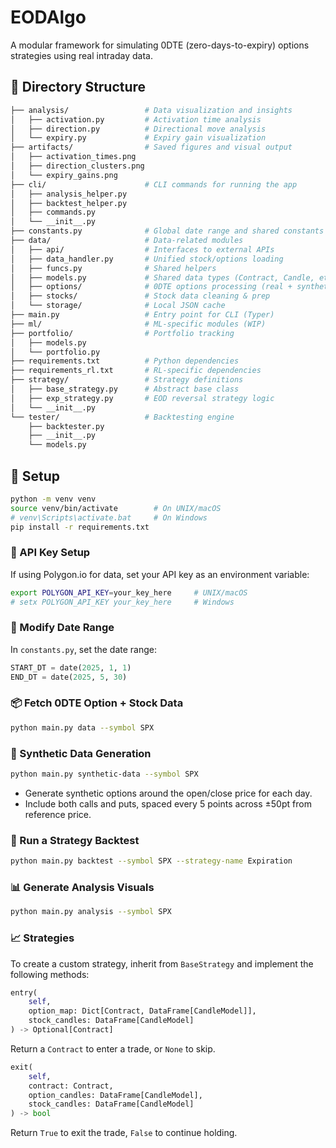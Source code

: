 # EODAlgo

A modular framework for simulating 0DTE (zero-days-to-expiry) options strategies using real intraday data.

## 📁 Directory Structure

```graphql
├── analysis/                 # Data visualization and insights
│   ├── activation.py         # Activation time analysis
│   ├── direction.py          # Directional move analysis
│   └── expiry.py             # Expiry gain visualization
├── artifacts/                # Saved figures and visual output
│   ├── activation_times.png
│   ├── direction_clusters.png
│   └── expiry_gains.png
├── cli/                      # CLI commands for running the app
│   ├── analysis_helper.py
│   ├── backtest_helper.py
│   ├── commands.py
│   └── __init__.py
├── constants.py              # Global date range and shared constants
├── data/                     # Data-related modules
│   ├── api/                  # Interfaces to external APIs
│   ├── data_handler.py       # Unified stock/options loading
│   ├── funcs.py              # Shared helpers
│   ├── models.py             # Shared data types (Contract, Candle, etc.)
│   ├── options/              # 0DTE options processing (real + synthetic)
│   ├── stocks/               # Stock data cleaning & prep
│   └── storage/              # Local JSON cache
├── main.py                   # Entry point for CLI (Typer)
├── ml/                       # ML-specific modules (WIP)
├── portfolio/                # Portfolio tracking
│   ├── models.py
│   └── portfolio.py
├── requirements.txt          # Python dependencies
├── requirements_rl.txt       # RL-specific dependencies
├── strategy/                 # Strategy definitions
│   ├── base_strategy.py      # Abstract base class
│   ├── exp_strategy.py       # EOD reversal strategy logic
│   └── __init__.py
└── tester/                   # Backtesting engine
    ├── backtester.py
    ├── __init__.py
    └── models.py
```

## 🚀 Setup

```bash
python -m venv venv
source venv/bin/activate        # On UNIX/macOS
# venv\Scripts\activate.bat     # On Windows
pip install -r requirements.txt
```

### 🔑 API Key Setup

If using Polygon.io for data, set your API key as an environment variable:

```bash
export POLYGON_API_KEY=your_key_here     # UNIX/macOS
# setx POLYGON_API_KEY your_key_here     # Windows
```

### 📅 Modify Date Range

In `constants.py`, set the date range:

```python
START_DT = date(2025, 1, 1)
END_DT = date(2025, 5, 30)
```

### 📦 Fetch 0DTE Option + Stock Data

```bash
python main.py data --symbol SPX
```

### 🧰 Synthetic Data Generation

```bash
python main.py synthetic-data --symbol SPX
```

- Generate synthetic options around the open/close price for each day.
- Include both calls and puts, spaced every 5 points across ±50pt from reference price.

### 🧪 Run a Strategy Backtest

```bash
python main.py backtest --symbol SPX --strategy-name Expiration
```

### 📊 Generate Analysis Visuals

```bash
python main.py analysis --symbol SPX
```

### 📈 Strategies

To create a custom strategy, inherit from `BaseStrategy` and implement the following methods:

```python
entry(
    self,
    option_map: Dict[Contract, DataFrame[CandleModel]],
    stock_candles: DataFrame[CandleModel]
) -> Optional[Contract]
```

Return a `Contract` to enter a trade, or `None` to skip.

```python
exit(
    self,
    contract: Contract,
    option_candles: DataFrame[CandleModel],
    stock_candles: DataFrame[CandleModel]
) -> bool
```

Return `True` to exit the trade, `False` to continue holding.
